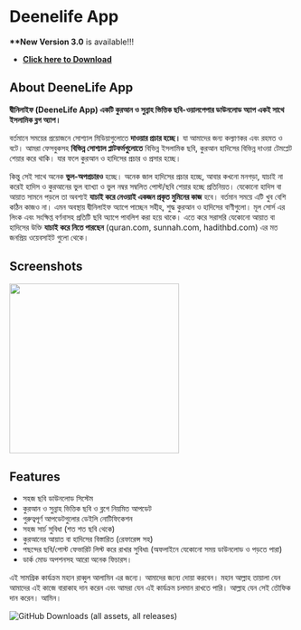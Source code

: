 <h1 class="description-short"><strong>Deenelife App</strong></h1>
<p><b>**New Version 3.0</b> is available!!!</p>
<ul>
 	<li><a href="https://github.com/3elegant/DeeneLife/releases/download/1/app-release.apk" target="_blank" rel="noopener"><strong>Click here to Download</strong></a></li>
</ul>
<h2 class="description-short"><b>About DeeneLife App</b></h2>
<p class="paragraph-bottom"><strong>দ্বীনিলাইফ (DeeneLife App) একটি কুরআন ও সুন্নাহ ভিত্তিক ছবি-ওয়ালপেপার ডাউনলোড অ্যাপ একই সাথে ইসলামিক ব্লগ অ্যাপ।</strong></p>
<p class="paragraph-bottom">বর্তমানে সময়ের প্রয়োজনে সোশ্যাল মিডিয়াগুলোতে <strong>দাওয়ার প্রচার হচ্ছে।</strong> যা আমাদের জন্য কল্যাণকর এবং রহমত ও বটে। আমরা ফেসবুকসহ <strong>বিভিন্ন সোশ্যাল প্লাটফর্মগুলোতে</strong> বিভিন্ন ইসলামিক ছবি, কুরআন হাদিসের বিভিন্ন দাওয়া টেমপ্লেট শেয়ার করে থাকি। যার ফলে কুরআন ও হাদিসের প্রচার ও প্রসার হচ্ছে।</p>
<p class="paragraph-bottom">কিন্তু সেই সাথে অনেক <strong>ভুল-অপপ্রচারও</strong> হচ্ছে। অনেক জাল হাদিসের প্রচার হচ্ছে, আবার কখনো মনগড়া, যাচাই না করেই হাদিস ও কুরআনের ভুল ব্যাখ্যা ও ভুল নম্বর সম্বলিত পোস্ট/ছবি শেয়ার হচ্ছে প্রতিনিয়ত। যেকোনো হাদিস বা আয়াত সামনে পড়লে তা অবশ্যই <strong>যাচাই করে নেওয়াই একজন প্রকৃত মুমিনের কাজ</strong> হবে। বর্তমান সময়ে এটি খুব বেশি কঠিন কাজও না। এমন অবস্থায় দ্বীনিলাইফ অ্যাপে পাচ্ছেন সহীহ, শুদ্ধ কুরআন ও হাদিসের বাণীগুলো। মূল সোর্স এর লিংক এবং সংক্ষিপ্ত বর্ণনাসহ প্রতিটি ছবি অ্যাপে পাবলিশ করা হয়ে থাকে। এতে করে সরাসরি যেকোনো আয়াত বা হাদিসের উক্তি <strong>যাচাই করে নিতে পারছেন</strong> (quran.com, sunnah.com, hadithbd.com) এর মত জনপ্রিয় ওয়েবসাইট গুলো থেকে।</p>

<h2><strong>Screenshots</strong></h2>
<img class="" src="https://i.ibb.co/ChSJmp4/Deenelife-Promo.jpg" width="300" height="300" />
<h2 class="description-short"><strong>Features</strong></h2>
<ul>
 	<li>সহজ ছবি ডাউনলোড সিস্টেম</li>
 	<li>কুরআন ও সুন্নাহ ভিত্তিক ছবি ও ব্লগে নিয়মিত আপডেট</li>
 	<li>গুরুত্বপূর্ণ আপডেটগুলোর ডেইলি নোটিফিকেশন</li>
 	<li>সহজ সার্চ সুবিধা (শত শত ছবি থেকে)</li>
 	<li>কুরআনের আয়াত বা হাদিসের বিস্তারিত (রেফারেন্স সহ)</li>
 	<li>পছন্দের ছবি/পোস্ট ফেভারিট লিস্ট করে রাখার সুবিধা৷ (অফলাইনে যেকোনো সময় ডাউনলোড ও পড়তে পারা)</li>
 	<li class="paragraph-bottom">ডার্ক মোড অপশনসহ আরো অনেক ফিচারস।</li>
</ul>
<p class="paragraph-bottom">এই সামগ্রিক কার্যক্রম মহান রাব্বুল আলামিন এর জন্যে। আমাদের জন্যে দোয়া করবেন। মহান আল্লাহ তায়ালা যেন আমাদের এই কাজে বারাকাহ দান করেন এবং আমরা যেন এই কার্যক্রম চলমান রাখতে পারি। আল্লাহ যেন সেই তৌফিক দান করেন। আমিন।</p>
<img alt="GitHub Downloads (all assets, all releases)" src="https://img.shields.io/github/downloads/3elegant/DeeneLife/total">

